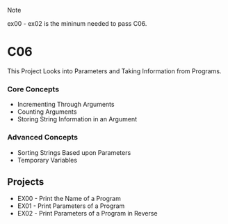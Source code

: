 > [!NOTE]
> ex00 - ex02 is the mininum needed to pass C06.

# C06

This Project Looks into Parameters and Taking Information from Programs.

### Core Concepts 
- Incrementing Through Arguments
- Counting Arguments
- Storing String Information in an Argument

### Advanced Concepts
- Sorting Strings Based upon Parameters
- Temporary Variables

## Projects
- EX00 - Print the Name of a Program
- EX01 - Print Parameters of a Program
- EX02 - Print Parameters of a Program in Reverse
